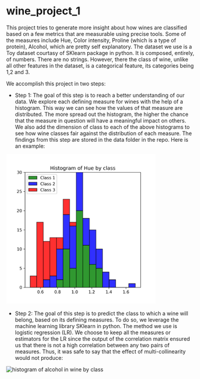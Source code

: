 # wine_project_1
This project tries to generate more insight about how wines are classified based on a few metrics that are measurable using precise tools. 
Some of the measures include Hue, Color intensity, Proline (which is a type of protein), Alcohol, which are pretty self explanatory. The dataset
we use is a Toy dataset courtasy of SKlearn package in python. It is composed, entirely, of numbers. There are no strings. However, there the class
of wine, unlike all other features in the dataset, is a categorical feature, its categories being 1,2 and 3.

We accomplish this project in two steps:

  - Step 1: The goal of this step is to reach a better understanding of our data.
            We explore each defining measure for wines with the help of a histogram. This way we can see how the values of that measure are distributed. 
            The more spread out the histogram, the higher the chance that the measure in question will have a meaningful impact on others.
            We also add the dimension of class to each of the above histograms to see how wine classes fair against the distribution of each measure. 
            The findings from this step are stored in the data folder in the repo. Here is an example: 
            

<img src="Charts/hue.png" width=400 height=400>
            
     
  - Step 2: The goal of this step is to predict the class to which a wine will belong, based on its defining measures. 
            To do so, we leverage the machine learning library SKlearn in python. The method we use is logistic regression (LR).
            We choose to keep all the measures or estimators for the LR since the output of the correlation matrix ensured us that there 
            is not a high correlation between any two pairs of measures. Thus, it was safe to say that the effect of multi-collinearity would
            not produce: 
            
            
 ![histogram of alcohol in wine by class](https://github.com/Zarifpayam/wine_project_1/blob/master/Charts/heat.png)
